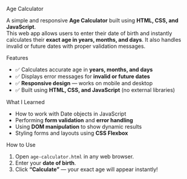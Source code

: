 Age Calculator

A simple and responsive **Age Calculator** built using **HTML, CSS, and JavaScript**.  
This web app allows users to enter their date of birth and instantly calculates their **exact age in years, months, and days**. It also handles invalid or future dates with proper validation messages.

Features
- ✅ Calculates accurate age in **years, months, and days**
- ✅ Displays error messages for **invalid or future dates**
- ✅ **Responsive design** — works on mobile and desktop
- ✅ Built using **HTML, CSS, and JavaScript** (no external libraries)

What I Learned
- How to work with Date objects in JavaScript  
- Performing **form validation** and **error handling**  
- Using **DOM manipulation** to show dynamic results  
- Styling forms and layouts using **CSS Flexbox**
  
How to Use

1. Open `age-calculator.html` in any web browser.  
2. Enter your **date of birth**.  
3. Click **“Calculate”** — your exact age will appear instantly!
